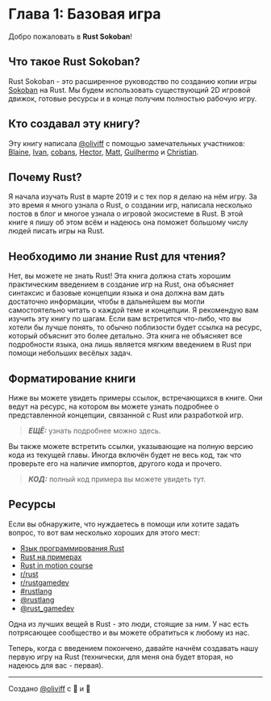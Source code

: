 # Глава 1: Базовая игра

Добро пожаловать в **Rust Sokoban**!

## Что такое Rust Sokoban?

Rust Sokoban - это расширенное руководство по созданию копии игры [Sokoban](https://en.wikipedia.org/wiki/Sokoban) на Rust. Мы будем использовать существующий 2D игровой движок, готовые ресурсы и в конце получим полностью рабочую игру.

## Кто создавал эту книгу?

Эту книгу написала [@oliviff](https://twitter.com/oliviff) с помощью замечательных участников: [Blaine](https://github.com/wbprice), [Ivan](https://github.com/zubivan), [cobans](https://github.com/cobans), [Hector](https://github.com/rojashr), [Matt](https://github.com/mysterycommand), [Guilhermo](https://github.com/GuilhermoReadonly) и [Christian](https://github.com/ChristianIsaacRoy).

## Почему Rust?

Я начала изучать Rust в марте 2019 и с тех пор я делаю на нём игру. За это время я много узнала о Rust, о создании игр, написала несколько постов в блог и многое узнала о игровой экосистеме в Rust. В этой книге я пишу об этом всём и надеюсь она поможет большому числу людей писать игры на Rust.

## Необходимо ли знание Rust для чтения?

Нет, вы можете не знать Rust! Эта книга должна стать хорошим практическим введением в создание игр на Rust, она объясняет синтаксис и базовые концепции языка и она должна вам дать достаточно информации, чтобы в дальнейшем вы могли самостоятельно читать о каждой теме и концепции. Я рекомендую вам изучить эту книгу по шагам. Если вам встретится что-либо, что вы хотели бы лучше понять, то обычно поблизости будет ссылка на ресурс, который объяснит это более детально. Эта книга не объясняет все подробности языка, она лишь является мягким введением в Rust при помощи небольших весёлых задач.

## Форматирование книги

Ниже вы можете увидеть примеры ссылок, встречающихся в книге. Они ведут на ресурс, на котором вы можете узнать подробнее о представленной концепции, связанной с Rust или разработкой игр.

> ***ЕЩЁ:*** узнать подробнее можно здесь.

Вы также можете встретить ссылки, указывающие на полную версию кода из текущей главы. Иногда включён будет не весь код, так что проверьте его на наличие импортов, другого кода и прочего.

> ***КОД:*** полный код примера вы можете увидеть тут.

## Ресурсы

Если вы обнаружите, что нуждаетесь в помощи или хотите задать вопрос, то вот вам несколько хороших для этого мест:

- [Язык программирования Rust](https://amzn.to/2tXzRdP)
- [Rust на примерах](https://doc.rust-lang.org/rust-by-example/)
- [Rust in motion course](https://www.manning.com/livevideo/rust-in-motion?a_aid=cnichols&a_bid=6a993c2e)
- [r/rust](http://reddit.com/r/rust)
- [r/rustgamedev](http://reddit.com/r/rust_gamedev)
- [#rustlang](https://twitter.com/hashtag/rustlang)
- [@rustlang](https://twitter.com/rustlang)
- [@rust_gamedev](https://twitter.com/rust_gamedev)

Одна из лучших вещей в Rust - это люди, стоящие за ним. У нас есть потрясающее сообщество и вы можете обратиться к любому из нас.

Теперь, когда с введением покончено, давайте начнём создавать нашу первую игру на Rust (технически, для меня она будет вторая, но надеюсь для вас - первая).

---

Создано [@oliviff](https://twitter.com/oliviff) с 🦀 и 🧡
